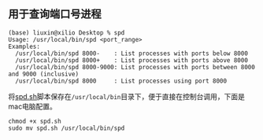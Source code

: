 ## 用于查询端口号进程
```shell
(base) liuxin@xilio Desktop % spd
Usage: /usr/local/bin/spd <port_range>
Examples:
  /usr/local/bin/spd 8000-    : List processes with ports below 8000
  /usr/local/bin/spd 8000+    : List processes with ports above 8000
  /usr/local/bin/spd 8000-9000: List processes with ports between 8000 and 9000 (inclusive)
  /usr/local/bin/spd 8000     : List processes using port 8000
```

将[spd.sh](spd.sh)脚本保存在`/usr/local/bin`目录下，便于直接在控制台调用，下面是mac电脑配置。
```shell
chmod +x spd.sh
sudo mv spd.sh /usr/local/bin/spd
```
